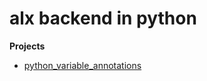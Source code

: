 # alx backend in python

**Projects**
* [python_variable_annotations](https://github.com/Amkeez252/alx-backend-python/tree/main/0x00-python_variable_annotations)
